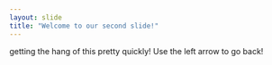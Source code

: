 ```yaml
---
layout: slide
title: "Welcome to our second slide!"
---
```

getting the hang of this pretty quickly!
Use the left arrow to go back!
